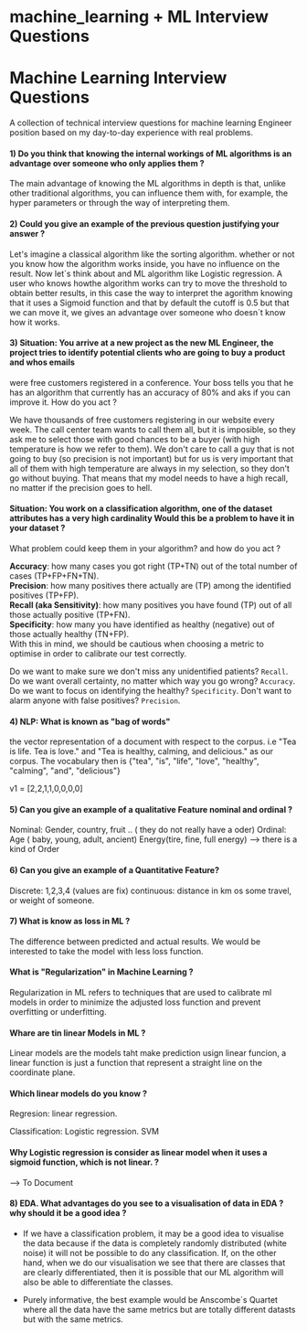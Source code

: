 # machine_learning + ML Interview Questions

# Machine Learning Interview Questions
A collection of technical interview questions for machine learning Engineer position based on my day-to-day experience with real problems.


#### 1) Do you think that knowing the internal workings of ML algorithms is an advantage over someone who only applies them ?

The main advantage of knowing the ML algorithms in depth is that, unlike other traditional algorithms, you can influence them with, for example,
the hyper parameters or through the way of interpreting them.

#### 2) Could you give an example of the previous question justifying your answer ?

Let's imagine a classical algorithm like the sorting algorithm. whether or not you know how the algorithm works inside, 
you have no influence on the result. Now let´s think about and ML algorithm like Logistic regression. A user who knows howthe algorithm works
can try to move the threshold to obtain better results, in this case the way to interpret the agorithm knowing that it uses a Sigmoid function and that by
default the cutoff is 0.5 but that we can move it, we gives an advantage over someone who doesn´t know how it works.

#### 3) **Situation:** You arrive at a new project as the new ML Engineer, the project tries to identify potential clients who are going to buy a product and whos emails
were free customers registered in a conference. Your boss tells you that he has an algorithm that currently has an accuracy of 80% and aks if you can improve it. How do you act ?

We have thousands of free customers registering in our website every week. 
The call center team wants to call them all, but it is imposible, so they ask me to select those with good chances to be a buyer (with high temperature is how we refer to them). 
We don't care to call a guy that is not going to buy (so precision is not important) but for us is very important that all of them with high temperature are always in my selection, 
so they don't go without buying. That means that my model needs to have a high recall, no matter if the precision goes to hell.

#### **Situation:** You work on a classification algorithm, one of the dataset attributes has a very high cardinality Would this be a problem to have it in your dataset ?
What problem could keep them in your algorithm? and how do you act ?	

**Accuracy**: how many cases you got right (TP+TN) out of the total number of cases (TP+FP+FN+TN).  
**Precision**: how many positives there actually are (TP) among the identified positives (TP+FP).  
**Recall (aka Sensitivity)**: how many positives you have found (TP) out of all those actually positive (TP+FN).  
**Specificity**: how many you have identified as healthy (negative) out of those actually healthy (TN+FP).  
With this in mind, we should be cautious when choosing a metric to optimise in order to calibrate our test correctly.  


Do we want to make sure we don't miss any unidentified patients? `Recall`.
Do we want overall certainty, no matter which way you go wrong? `Accuracy`.
Do we want to focus on identifying the healthy? `Specificity`.
Don't want to alarm anyone with false positives? `Precision`.

#### 4) NLP: What is known as "bag of words"
the vector representation of a document with respect to the corpus.
i.e  "Tea is life. Tea is love." and "Tea is healthy, calming, and delicious." as our corpus. 
The vocabulary then is {"tea", "is", "life", "love", "healthy", "calming", "and", "delicious"}

v1 = [2,2,1,1,0,0,0,0]


#### 5) Can you give an example of a qualitative Feature nominal and ordinal ?


 Nominal:  Gender, country, fruit .. ( they do not really have a oder)
 Ordinal:  Age ( baby, young, adult, ancient)
           Energy(tire, fine, full energy) --> there is a kind of Order 
 
#### 6) Can you give an example of a Quantitative Feature? 
  Discrete: 1,2,3,4 (values are fix)
  continuous: distance in km os some travel, or weight of someone.


#### 7) What is know as loss in ML ? 
The difference between predicted and actual results. We would be interested to take the model with less loss function.

#### What is "Regularization" in Machine Learning ?

Regularization in ML refers to techniques that are used to calibrate ml models in order to minimize the adjusted loss function and prevent overfitting or underfitting.


#### Whare are tin linear Models in ML ?

Linear models are the models taht make prediction usign  linear funcion, a linear function is just a function that represent a straight line on the coordinate plane.

#### Which linear models do you know ?

Regresion:
   linear regression.
  
Classification:
    Logistic regression.
	SVM

#### Why Logistic regression is consider as linear model when it uses a sigmoid function, which is not linear. ? 

 --> To Document


#### 8) EDA. What advantages do you see to a visualisation of data in EDA ? why should it be a good idea ? 

 - If we have a classification problem, it may be a good idea to visualise the data because if the data is completely randomly distributed (white noise) it will not be possible to do any classification. If, on the other hand, when we do our visualisation we see that there are classes that are clearly differentiated, then it is possible that our ML algorithm will also be able to differentiate the classes.
 
 - Purely informative, the best example would be Anscombe´s Quartet where all the data have the same metrics but are totally different datasts but with the same metrics.




